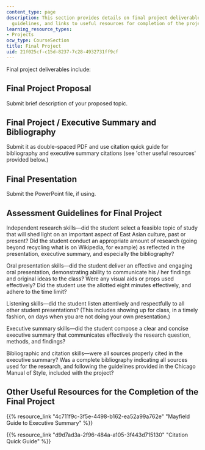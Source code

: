 ```yaml
---
content_type: page
description: This section provides details on final project deliverables, assessment
  guidelines, and links to useful resources for completion of the project.
learning_resource_types:
- Projects
ocw_type: CourseSection
title: Final Project
uid: 21f025cf-c15d-8237-7c28-4932731ff9cf
---
```


Final project deliverables include:

Final Project Proposal
----------------------

Submit brief description of your proposed topic.

Final Project / Executive Summary and Bibliography
--------------------------------------------------

Submit it as double-spaced PDF and use citation quick guide for bibliography and executive summary citations (see 'other useful resources' provided below.)

Final Presentation
------------------

Submit the PowerPoint file, if using.

Assessment Guidelines for Final Project
---------------------------------------

Independent research skills—did the student select a feasible topic of study that will shed light on an important aspect of East Asian culture, past or present? Did the student conduct an appropriate amount of research (going beyond recycling what is on Wikipedia, for example) as reflected in the presentation, executive summary, and especially the bibliography?

Oral presentation skills—did the student deliver an effective and engaging oral presentation, demonstrating ability to communicate his / her findings and original ideas to the class? Were any visual aids or props used effectively? Did the student use the allotted eight minutes effectively, and adhere to the time limit?

Listening skills—did the student listen attentively and respectfully to all other student presentations? (This includes showing up for class, in a timely fashion, on days when you are not doing your own presentation.)

Executive summary skills—did the student compose a clear and concise executive summary that communicates effectively the research question, methods, and findings?

Bibliographic and citation skills—were all sources properly cited in the executive summary? Was a complete bibliography indicating all sources used for the research, and following the guidelines provided in the Chicago Manual of Style, included with the project?

Other Useful Resources for the Completion of the Final Project
--------------------------------------------------------------

{{% resource_link "4c711f9c-3f5e-4498-b162-ea52a99a762e" "Mayfield Guide to Executive Summary" %}}

{{% resource_link "d9d7ad3a-2f96-484a-a105-3f443d715130" "Citation Quick Guide" %}}